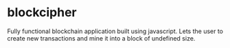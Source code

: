 # blockcipher
Fully functional blockchain application built using javascript.
Lets the user to create new transactions and mine it into a block of undefined size.
